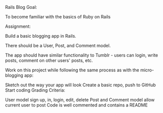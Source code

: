 Rails Blog
Goal:

To become familiar with the basics of Ruby on Rails

Assignment:

Build a basic blogging app in Rails.

There should be a User, Post, and Comment model.

The app should have similar functionality to Tumblr - users can login, write posts, comment on other users' posts, etc.

Work on this project while following the same process as with the micro-blogging app:

Sketch out the way your app will look
Create a basic repo, push to GitHub
Start coding
Grading Criteria:

User model sign up, in, login, edit, delete
Post and Comment model allow current user to post
Code is well commented and contains a README
